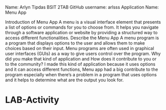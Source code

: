 Name: Arlyn Tipdas BSIT 2TAB
GitHub username: arlsss
Application Name: Menu App

Introduction of Menu App
	A menu is a visual interface element that presents a list of options or commands for you to choose from. It helps you navigate through a software application or website by providing a structured way to access different functionalities.
Describe the Menu App
	A menu program is a program that displays options to the user and allows them to make choices based on their input. Menu programs are often used in graphical user interfaces (GUIs) as a way to give users control over the program.
Why did you make that kind of application and How does it contribute to you or to the community?
	I made this kind of application because it uses options and it can access different functions, Menu app had a big contribute to the program especially when there’s a problem in a program that uses options and it helps to determine what are the output you look for.
 
 # LAB-Activity
